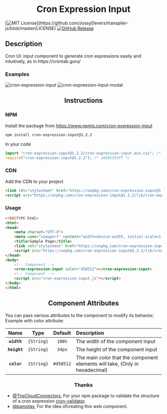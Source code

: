 <h1 align="center">Cron Expression Input</h1>

[![MIT License](https://img.shields.io/apm/l/atomic-design-ui.svg?)](https://github.com/JossyDevers/transpiler-js/blob/master/LICENSE) 
[![GitHub Release](https://img.shields.io/github/v/release/jossydevers/transpiler-js)]()

## Description

<p>Cron UI: input component to generate cron expressions easily and intuitively, as in https://crontab.guru/</p>

### Examples

<div>
  <img src="https://i.ibb.co/PxRG9Pq/cron-expression-input.png" alt="cron-expression-input" border="0">
  <img src="https://i.ibb.co/pz9T2Pm/cron-expression-input-modal.png" alt="cron-expression-input-modal" border="0">
</div>

<h2 align="center">Instructions</h2>

### NPM

Install the package from https://www.npmjs.com/cron-expression-input
```
npm install cron-expression-input@1.2.2
```
In your code
``` javascript
import "cron-expression-input@1.2.2/cron-expression-input.min.css"; /* CSS */
require("cron-expression-input@1.2.2"); /* JAVASCRIPT */
```

### CDN

Add the CDN to your project
``` html
<link rel="stylesheet" href="https://unpkg.com/cron-expression-input@1.2.2/lib/cron-expression-input.min.css">
<script src="https://unpkg.com/cron-expression-input@1.2.2/lib/cron-expression-input.min.js"></script>
```

### Usage

``` html
<!DOCTYPE html>
<html>
<head>
    <meta charset="UTF-8">
    <meta name="viewport" content="width=device-width, initial-scale=1.0">
    <title>Sample Page</title>
    <link rel="stylesheet" href="https://unpkg.com/cron-expression-input@1.2.2/lib/cron-expression-input.min.css">
    <script src="https://unpkg.com/cron-expression-input@1.2.2/lib/cron-expression-input.min.js"></script>
</head>
<body>
    <!-- Component -->
    <cron-expression-input color="d58512"></cron-expression-input>
    <!-- Component -->
    <script src="cron-expression-input.js"></script>
</body>
</html>
```

<h2 align="center">Component Attributes</h2>

You can pass various attributes to the component to modify its behavior, Example with color attribute: <cron-expression-input color="#d58512"></cron-expression-input>

|Name|Type|Default|Description|
|:--:|:--:|:-----:|:----------|
|**`width`**|`{String}`|`100%`|The width of the component input|
|**`height`**|`{String}`|`34px`|The height of the component input|
|**`color`**|`{String}`|`#d58512`|The main color that the component elements will take, (Only in hexadecimal)|

<h3 align="center">Thanks</h3>

* [@TheCloudConnectors](https://github.com/TheCloudConnectors), For your npm package to validate the structure of a cron expression [cron-validator](https://github.com/TheCloudConnectors/cron-validator).
* [@bamotav](https://github.com/bamotav), For the idea of ​​creating this web component.